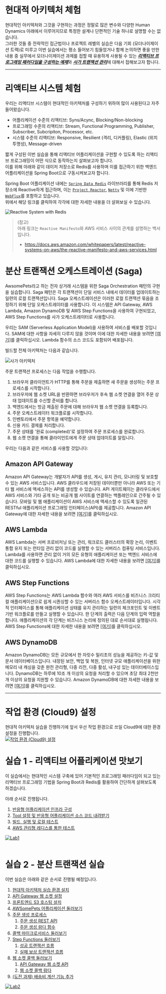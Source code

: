 # 현대적 아키텍처 체험
현대적인 아키텍처와 그것을 구현하는 과정은 정말로 많은 변수와 다양한 Human Dynamics 아래에서 이루어지므로 특정한 설계나 단편적인 기술 하나로 설명할 수는 없습니다.<br>
그러한 것들 중 전략적인 접근법이나 프로젝트 레벨의 실습은 다음 기회 (모더나이제이션 트랙)로 미루고 이번 실습에서는 평소 들어보기 힘들었거나 함께 논의하면 좋을 만한 내용 중 실무에서 모더나이제이션 과제를 접할 때 유용하게 사용될 수 있는 <u>***리액티브 프로그래밍 패러다임을 구성하는 예제***</u>와 <u>***사가 트랜잭션 관리***</u>에 대해서 접해보고자 합니다.

---

# 리액티브 시스템 체험
우리는 리액티브 시스템이 현대적인 아키텍처를 구성하기 위하여 많이 사용된다고 자주 들어왔습니다.<br>
* 어플리케이션 수준의 리액티브: Syns/Acync, Blocking/Non-blocking
* 프로그래밍 수준의 리액티브: Stream, Functional Programming, Publisher, Subscriber, Subcripiton, Processor, etc.
* 시스템 수준의 리액티브: Responsive, Resilient (격리, 디커플링), Elastic (위치 투명성), Message-driven

짧게 구성된 이번 실습을 통해 리액티브 어플리케이션을 구현할 수 있도록 하는 리액티브 프로그래밍이 어떤 식으로 동작하는지 살펴보고자 합니다.<br>
이를 위해 아래와 같이 데이저 저장소로 Redis를 사용하며 이를 접근하기 위한 백엔드 어플리케이션을 Spring Boot으로 구동시켜보고자 합니다.<br>

Spring Boot 어플리케이션 내에는 [<u>```Spring Data Redis```</u>](https://projects.spring.io/spring-data-redis/) 라이브러리를 통해 Redis 저장소에 Reactive하게 접근하며, 이는 [<u>```Project Reactor```</u>](https://projectreactor.io/), [<u>```Netty```</u>](https://netty.io/) 및 이에 기반한 [<u>```WebFlux```</u>](https://docs.spring.io/spring-framework/reference/web/webflux.html)를 포함하고 있습니다.<br>
위에서 해당 링크를 클릭하여 각각에 대한 자세한 내용을 더 살펴보실 수 있습니다.<br>

![Reactive System with Redis](./lab1-reactive-application/docs/assets/reactive-architecture-redis-diagram-new.png)

> (참고)<br>
> 아래 링크는 ```Reactive Manifesto```와 AWS 서비스 사이의 관계를 설명하는 백서입니다.
> - https://docs.aws.amazon.com/whitepapers/latest/reactive-systems-on-aws/the-reactive-manifesto-and-aws-services.html

# 분산 트랜잭션 오케스트레이션 (Saga)
AwsomePets라고 하는 전자 상거래 시스템을 위한 Saga Orchestration 패턴의 구현을 실습합니다. Saga 패턴은 각 트랜잭션이 단일 서비스 내에서 데이터를 업데이트하는 일련의 로컬 트랜잭션입니다. Saga 오케스트레이션은 이러한 로컬 트랜잭션 묶음을 조정하기 위해 단일 오케스트레이터를 사용합니다. 이 시스템은 API Gateway, AWS Lambda, Amazon DynamoDB 및 AWS Step Functions을 사용하여 구현되었고, AWS Step Functions를 사가 오케스트레이터로 사용합니다.

우리는 SAM (Serverless Application Model)을 사용하여 서비스를 배포할 것입니다. SAM에 대한 사항을 자세히 다루지 않을 것이며 이에 대한 자세한 내용을 보려면 [[여기]](https://docs.aws.amazon.com/serverless-application-model/latest/developerguide/what-is-sam.html)를 클릭하십시오. Lambda 함수의 소스 코드도 포함되어 배포됩니다.<br>

빌드할 전체 아키텍처는 다음과 같습니다.

![사가 아키텍처](lab2-saga/docs/assets/saga-orchestration.png)

주문 트랜잭션 프로세스는 다음 작업을 수행합니다.

1. 브라우저 클라이언트가 HTTP를 통해 주문을 제출하면 새 주문을 생성하는 주문 프로세스를 시작합니다.<br>
2. 브라우저에 웹 소켓 URL을 반환하면 브라우저가 후속 웹 소켓 연결을 열어 주문 상태 업데이트를 수신할 준비를 합니다.<br>
3. 백엔드에서는 방금 제출된 주문에 대해 브라우저 웹 소켓 연결을 등록합니다.<br>
4. 주문 오케스트레이터 워크플로를 시작합니다.<br>
5. 인벤토리에서 주문 항목을 예약합니다.<br>
6. 신용 카드 결제를 처리합니다.<br>
7. 주문 상태를 '완료 (completed)'로 설정하여 주문 프로세스를 완료합니다.<br>
8. 웹 소켓 연결을 통해 클라이언트에게 주문 상태 업데이트를 알립니다.

우리는 다음과 같은 서비스를 사용할 것입니다:<br>

## Amazon API Gateway
Amazon API Gateway는 개발자가 API를 생성, 게시, 유지 관리, 모니터링 및 보호할 수 있는 AWS 서비스입니다. AWS 클라우드에 저장된 데이터뿐만 아니라 AWS 또는 기타 웹 서비스에 액세스하는 API를 생성할 수 있습니다. API 게이트웨이는 클라우드에서 AWS 서비스와 기타 공개 또는 비공개 웹 사이트를 연결하는 백플레인으로 간주될 수 있습니다. 모바일 및 웹 애플리케이션이 AWS 서비스에 액세스할 수 있도록 일관된 RESTful 애플리케이션 프로그래밍 인터페이스(API)를 제공합니다. Amazon API Gateway에 대한 자세한 내용을 보려면 [[여기]](https://aws.amazon.com/apigateway/)를 클릭하십시오.

## AWS Lambda
AWS Lambda는 서버 프로비저닝 또는 관리, 워크로드 클러스터의 확장 논리, 이벤트 통합 유지 또는 런타임 관리 없이 코드를 실행할 수 있는 서버리스 컴퓨팅 서비스입니다. Lambda를 사용하면 관리 없이 거의 모든 유형의 애플리케이션 또는 백엔드 서비스에 대한 코드를 실행할 수 있습니다. AWS Lambda에 대한 자세한 내용을 보려면 [[여기]](https://aws.amazon.com/lambda/)를 클릭하십시오.

## AWS Step Functions
AWS Step Functions는 AWS Lambda 함수와 여러 AWS 서비스를 비즈니스 크리티컬 애플리케이션으로 쉽게 시퀀싱할 수 있는 서버리스 함수 오케스트레이터입니다. 시각적 인터페이스를 통해 애플리케이션 상태를 유지 관리하는 일련의 체크포인트 및 이벤트 기반 워크플로를 만들고 실행할 수 있습니다. 한 단계의 출력은 다음 단계의 입력 역할을 합니다. 애플리케이션의 각 단계는 비즈니스 논리에 정의된 대로 순서대로 실행됩니다. AWS Step Functions에 대한 자세한 내용을 보려면 [[여기]](https://aws.amazon.com/step-functions/)를 클릭하십시오.

## AWS DynamoDB
Amazon DynamoDB는 모든 규모에서 한 자릿수 밀리초의 성능을 제공하는 키-값 및 문서 데이터베이스입니다. 내장된 보안, 백업 및 복원, 인터넷 규모 애플리케이션을 위한 메모리 내 캐싱을 갖춘 완전 관리형, 다중 리전, 다중 활성, 내구성 있는 데이터베이스입니다. DynamoDB는 하루에 10조 개 이상의 요청을 처리할 수 있으며 초당 최대 2천만 개 이상의 요청을 지원할 수 있습니다. Amazon DynamoDB에 대한 자세한 내용을 보려면 [[여기]](https://aws.amazon.com/dynamodb/)를 클릭하십시오.

---

# 작업 환경 (Cloud9) 설정
현대적 아키텍처 실습을 진행하기에 앞서 우선 작업 환경으로 쓰일 Cloud9에 대한 환경 설정을 진행합니다.<br>
[![작업 환경 (Cloud9) 설정](common/docs/assets/configure-cloud9.png)](common/docs/cloud9.md)

# 실습 1 - 리액티브 어플리케이션 맛보기
이 실습에서는 현대적인 시스템 구축에 있어 기본적인 프로그래밍 패러다임이 되고 있는 리액티브 프로그래밍 기법을 Spring Boot과 Redis를 활용하여 간단하게 살펴보도록 하겠습니다.<br>

아래 순서로 진행됩니다.
1. [반응형 어플리케이션 인프라 구성](./lab1-reactive-application/docs/1-reactive-application-infrastructure.md)
2. [Tool 설정 및 반응형 어플리케이션 소스 코드 내려받기](./lab1-reactive-application/docs/2-tooling-and-cloning-application-source-code.md)
3. [빌드, 실행 및 로컬 테스트](./lab1-reactive-application/docs/3-build-run-local-test.md)
4. [AWS 관리형 레디스를 통한 테스트](./lab1-reactive-application/docs/4-test-with-aws-easticache-for-redis.md)

[![Lab1](lab1-reactive-application/docs/assets/lab1-reactive-programming.png)](lab1-reactive-application/docs/1-reactive-application-infrastructure.md "Lab 1")
<br></br>


# 실습 2 - 분산 트랜잭션 실습

이번 실습은 아래와 같은 순서로 진행될 예정입니다.
1. [현대적 아키텍처 실습 환경 설치](./lab2-saga/docs/1-install-serverless-infrastructure.md)
2. [API Gateway 웹 소켓 설정](./lab2-saga/docs/2-configure-api-gateway-websocket.md)
3. [프론트엔드 S3 호스팅 설치](./lab2-saga/docs/3-install-s3-hosting.md)
4. [AWSomePets 어플리케이션 둘러보기](./lab2-saga/docs/4-navigate-awsomepets-application.md)
5. [주문 생성 프로세스](./lab2-saga/docs/5-create-order-process.md)<br>
   1. [주문 생성 REST API](./lab2-saga/docs/5.1-create-order-rest-api.md)
   2. [주문 생성 람다 함수](./lab2-saga/docs/5.2-CreateOrderFunction-lambda.md)
6. [콜백 마이크로서비스 둘러보기](./lab2-saga/docs/6-explore-callback-microservices.md)
7. [Step Functions 둘러보기](./lab2-saga/docs/7-explore-step-functions.md)
   1. [성공 트랜잭션 흐름](./lab2-saga/docs/7.1-aws-step-functions-success-transaction-flow.md)
   2. [실패 보상 트랜잭션 흐름](./lab2-saga/docs/7.2-aws-step-functions-compensating-transaction-flow.md)
8. [웹 소켓 콜백 둘러보기](./lab2-saga/docs/8-explore-websocket-callback.md)
   1. [API Gateway 웹 소켓 API](./lab2-saga/docs/8.1-explore-api-gateway-websocket-api.md)
   2. [웹 소켓 콜백 람다](./lab2-saga/docs/8.2-explore-websocket-callback-lambda-function.md)
9. [(도전 과제) 배송비 계산 기능 추가](./lab2-saga/docs/9-challenge-calculate-shipping-cost.md)


[![Lab2](lab2-saga/docs/assets/lab-saga.png)](lab2-saga/docs/1-install-serverless-infrastructure.md "Lab 2")
<br></br>
